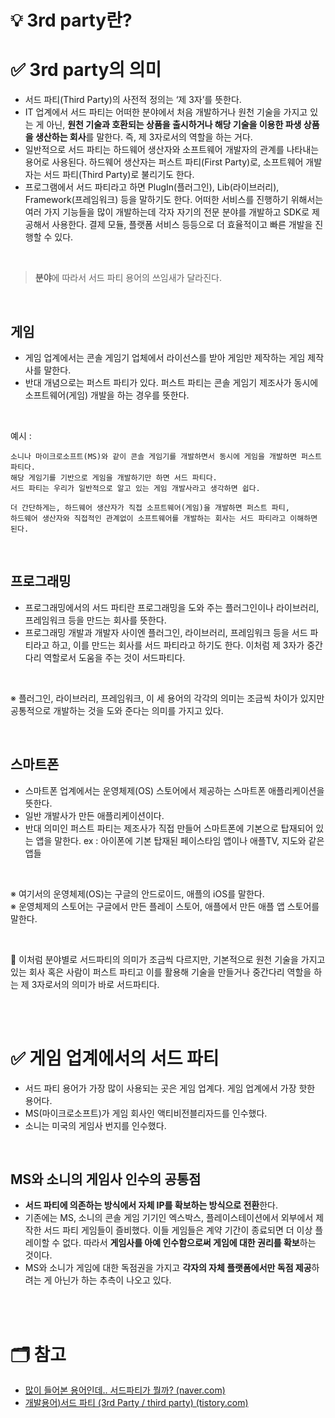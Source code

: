 # 💡 3rd party란?

# ✅ 3rd party의 의미
- 서드 파티(Third Party)의 사전적 정의는 ‘제 3자’를 뜻한다.
- IT 업계에서 서드 파티는 어떠한 분야에서 처음 개발하거나 원천 기술을 가지고 있는 게 아닌, **원천 기술과 호환되는 상품을 출시하거나 해당 기술을 이용한 파생 상품을 생산하는 회사**를 말한다. 즉, 제 3자로서의 역할을 하는 거다.
- 일반적으로 서드 파티는 하드웨어 생산자와 소프트웨어 개발자의 관계를 나타내는 용어로 사용된다. 하드웨어 생산자는 퍼스트 파티(First Party)로, 소프트웨어 개발자는 서드 파티(Third Party)로 불리기도 한다.
- 프로그램에서 서드 파티라고 하면 PlugIn(플러그인), Lib(라이브러리), Framework(프레임워크) 등을 말하기도 한다. 어떠한 서비스를 진행하기 위해서는 여러 가지 기능들을 많이 개발하는데 각자 자기의 전문 분야를 개발하고 SDK로 제공해서 사용한다. 결제 모듈, 플랫폼 서비스 등등으로 더 효율적이고 빠른 개발을 진행할 수 있다.

<br/>

> **분야**에 따라서 서드 파티 용어의 쓰임새가 달라진다.
> 

<br/>

## 게임
- 게임 업계에서는 콘솔 게임기 업체에서 라이선스를 받아 게임만 제작하는 게임 제작사를 말한다.
- 반대 개념으로는 퍼스트 파티가 있다. 퍼스트 파티는 콘솔 게임기 제조사가 동시에 소프트웨어(게임) 개발을 하는 경우를 뜻한다.

<br/>

예시 : 
```
소니나 마이크로소프트(MS)와 같이 콘솔 게임기를 개발하면서 동시에 게임을 개발하면 퍼스트 파티다.
해당 게임기를 기반으로 게임을 개발하기만 하면 서드 파티다.
서드 파티는 우리가 일반적으로 알고 있는 게임 개발사라고 생각하면 쉽다.

더 간단하게는, 하드웨어 생산자가 직접 소프트웨어(게임)을 개발하면 퍼스트 파티, 
하드웨어 생산자와 직접적인 관계없이 소프트웨어를 개발하는 회사는 서드 파티라고 이해하면 된다.
```

<br/>

## 프로그래밍
- 프로그래밍에서의 서드 파티란 프로그래밍을 도와 주는 플러그인이나 라이브러리, 프레임워크 등을 만드는 회사를 뜻한다.
- 프로그래밍 개발과 개발자 사이엔 플러그인, 라이브러리, 프레임워크 등을 서드 파티라고 하고, 이를 만드는 회사를 서드 파티라고 하기도 한다. 이처럼 제 3자가 중간다리 역할로서 도움을 주는 것이 서드파티다.

<br/>

※ 플러그인, 라이브러리, 프레임워크, 이 세 용어의 각각의 의미는 조금씩 차이가 있지만 공통적으로 개발하는 것을 도와 준다는 의미를 가지고 있다.

<br/>

## 스마트폰
- 스마트폰 업계에서는 운영체제(OS) 스토어에서 제공하는 스마트폰 애플리케이션을 뜻한다.
- 일반 개발사가 만든 애플리케이션이다.
- 반대 의미인 퍼스트 파티는 제조사가 직접 만들어 스마트폰에 기본으로 탑재되어 있는 앱을 말한다.
ex : 아이폰에 기본 탑재된 페이스타임 앱이나 애플TV, 지도와 같은 앱들

<br/>

※ 여기서의 운영체제(OS)는 구글의 안드로이드, 애플의 iOS를 말한다.  
※ 운영체제의 스토어는 구글에서 만든 플레이 스토어, 애플에서 만든 애플 앱 스토어를 말한다.

<br/>

🔖 이처럼 분야별로 서드파티의 의미가 조금씩 다르지만, 기본적으로 원천 기술을 가지고 있는 회사 혹은 사람이 퍼스트 파티고 이를 활용해 기술을 만들거나 중간다리 역할을 하는 제 3자로서의 의미가 바로 서드파티다.

<br/>
<br/>

# ✅ 게임 업계에서의 서드 파티
- 서드 파티 용어가 가장 많이 사용되는 곳은 게임 업계다. 게임 업계에서 가장 핫한 용어다.
- MS(마이크로소프트)가 게임 회사인 액티비전블리자드를 인수했다.
- 소니는 미국의 게임사 번지를 인수했다.

<br/>

## MS와 소니의 게임사 인수의 공통점
- **서드 파티에 의존하는 방식에서 자체 IP를 확보하는 방식으로 전환**한다.
- 기존에는 MS, 소니의 콘솔 게임 기기인 엑스박스, 플레이스테이션에서 외부에서 제작한 서드 파티 게임들이 즐비했다. 이들 게임들은 계약 기간이 종료되면 더 이상 플레이할 수 없다. 따라서 **게임사를 아예 인수함으로써 게임에 대한 권리를 확보**하는 것이다.
- MS와 소니가 게임에 대한 독점권을 가지고 **각자의 자체 플랫폼에서만 독점 제공**하려는 게 아닌가 하는 추측이 나오고 있다.

<br/>
<br/>

# 🗂 참고

- [많이 들어본 용어인데.. 서드파티가 뭘까? (naver.com)](https://contents.premium.naver.com/3mit/wony/contents/220505105924891hK)
- [개발용어)서드 파티 (3rd Party / third party) (tistory.com)](https://drehzr.tistory.com/913)
